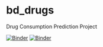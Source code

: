 # bd_drugs
Drug Consumption Prediction Project

[![Binder](https://mybinder.org/badge.svg)](https://mybinder.org/v2/gh/helderbetiol/bd_drugs/master?filepath=jupyter%2Ftrabalho-%20etapa02.ipynb)
[![Binder](https://mybinder.org/badge.svg)](https://mybinder.org/v2/gh/helderbetiol/bd_drugs/master)

